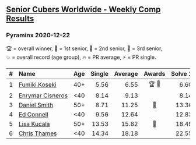 <style>table {white-space: nowrap;}</style>

## [Senior Cubers Worldwide - Weekly Comp Results](/scw-comp/results/)
### Pyraminx 2020-12-22

<span style="white-space: nowrap;">🏆 = overall winner</span>, <span style="white-space: nowrap;">🥇 = 1st senior</span>, <span style="white-space: nowrap;">🥈 = 2nd senior</span>, <span style="white-space: nowrap;">🥉 = 3rd senior</span>, <span style="white-space: nowrap;">💥 = overall record (age group)</span>, <span style="white-space: nowrap;">🔥 = PR average</span>, <span style="white-space: nowrap;">⚡ = PR single</span>.

| # | Name | Age | Single | Average | Awards | Solve 1 | Solve 2 | Solve 3 | Solve 4 | Solve 5 | Video |
| :--: | :-- | :--: | --: | --: | :--: | --: | --: | --: | --: | --: | :-- |
| 1 | [Fumiki Koseki](../../persons/fumiki_koseki/pyram.md) | 40+ | 5.56 | 6.55 | 🏆 🥇 | 6.60 | 6.06 | 6.98 | 18.64 | 5.56 | [Desktop](https://www.facebook.com/events/415132489930417/permalink/419468346163498) / [Mobile](https://m.facebook.com/events/415132489930417?view=permalink&id=419468346163498) |
| 2 | [Enrymar Cisneros](../../persons/enrymar_cisneros/pyram.md) | <40 | 8.14 | 9.13 |  | 8.14 | 13.87 | 8.68 | 10.50 | 8.20 | [Desktop](https://www.facebook.com/events/415132489930417/permalink/420039199439746) / [Mobile](https://m.facebook.com/events/415132489930417?view=permalink&id=420039199439746) |
| 3 | [Daniel Smith](../../persons/daniel_smith/pyram.md) | 50+ | 8.71 | 11.25 | 🥈 | 13.36 | 8.71 | 10.46 | 14.02 | 9.92 | [Desktop](https://www.facebook.com/events/758481858355136/permalink/762665831270072) / [Mobile](https://m.facebook.com/events/758481858355136?view=permalink&id=762665831270072) |
| 4 | [Ed Connell](../../persons/ed_connell/pyram.md) | <40 | 9.56 | 12.64 |  | 12.83 | 10.26 | 14.82 | 9.56 | 18.79 | [Desktop](https://www.facebook.com/events/415132489930417/permalink/419691649474501) / [Mobile](https://m.facebook.com/events/415132489930417?view=permalink&id=419691649474501) |
| 5 | [Lisa Kucala](../../persons/lisa_kucala/pyram.md) | 50+ | 13.53 | 15.82 | 🥉 | 18.49 | 15.28 | 17.23 | 14.96 | 13.53 | [Desktop](https://www.facebook.com/events/415132489930417/permalink/419968569446809) / [Mobile](https://m.facebook.com/events/415132489930417?view=permalink&id=419968569446809) |
| 6 | [Chris Thames](../../persons/chris_thames/pyram.md) | <40 | 14.34 | 18.18 |  | 22.55 | 14.34 | 21.11 | 18.03 | 15.40 | [Desktop](https://www.facebook.com/events/415132489930417/permalink/419358132841186) / [Mobile](https://m.facebook.com/events/415132489930417?view=permalink&id=419358132841186) |

<!-- Global site tag (gtag.js) - Google Analytics -->
<script async src="https://www.googletagmanager.com/gtag/js?id=UA-86348435-3"></script>
<script>window.dataLayer = window.dataLayer || []; function gtag() {dataLayer.push(arguments);} gtag('js', new Date()); gtag('config', 'UA-86348435-3');</script>
